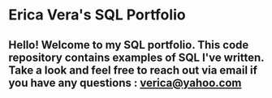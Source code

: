 # Erica Vera's SQL Portfolio
## Hello! Welcome to my SQL portfolio. This code repository contains examples of SQL I've written. Take a look and feel free to reach out via email if you have any questions : verica@yahoo.com
